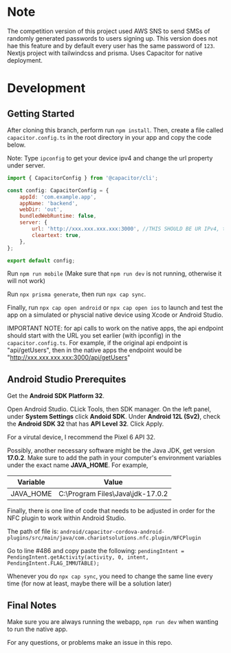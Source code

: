 # Note
The competition version of this project used AWS SNS to send SMSs of randomly generated passwords to users signing up. This version does not hae this feature and by default every user has the same password of `123`.
Nextjs project with tailwindcss and prisma. Uses Capacitor for native deployment.

# Development
## Getting Started

After cloning this branch, perform run `npm install`.
Then, create a file called `capacitor.config.ts` in the root directory in your app and copy the code below.

Note: Type `ipconfig` to get your device ipv4 and change the url property under server.

```JavaScript
import { CapacitorConfig } from '@capacitor/cli';

const config: CapacitorConfig = {
	appId: 'com.example.app',
	appName: 'backend',
	webDir: 'out',
	bundledWebRuntime: false,
	server: {
		url: 'http://xxx.xxx.xxx.xxx:3000', //THIS SHOULD BE UR IPv4, type ipconfig
		cleartext: true,
	},
};

export default config;
```

Run `npm run mobile` (Make sure that `npm run dev` is not running, otherwise it will not work)

Run `npx prisma generate`, then run `npx cap sync`.

Finally, run `npx cap open android` or `npx cap open ios` to launch and test the app on a simulated or physcial native device using Xcode or Android Studio.

IMPORTANT NOTE: for api calls to work on the native apps, the api endpoint should start with the URL you set earlier (with ipconfig) in the `capacitor.config.ts`. For example, if the original api endpoint is "api/getUsers", then in the native apps the endpoint would be "http://xxx.xxx.xxx.xxx:3000/api/getUsers"

## Android Studio Prerequites

Get the **Android SDK Platform 32**.

Open Android Studio. CLick Tools, then SDK manager. On the left panel, under **System Settings** click **Andoid SDK**. Under **Android 12L (Sv2)**, check the **Android SDK 32** that has **API Level 32**. Click Apply.

For a virutal device, I recommend the Pixel 6 API 32.

Possibly, another necessary software might be the Java JDK, get version **17.0.2**.
Make sure to add the path in your computer's environment variables under the exact name **JAVA_HOME**. For example,

| Variable  | Value                            |
| --------- | -------------------------------- |
| JAVA_HOME | C:\Program Files\Java\jdk-17.0.2 |

Finally, there is one line of code that needs to be adjusted in order for the NFC plugin to work within Android Studio.

The path of file is:
`android/capacitor-cordova-android-plugins/src/main/java/com.chariotsolutions.nfc.plugin/NFCPlugin`

Go to line #486 and copy paste the following:
`pendingIntent = PendingIntent.getActivity(activity, 0, intent, PendingIntent.FLAG_IMMUTABLE);`

Whenever you do `npx cap sync`, you need to change the same line every time (for now at least, maybe there will be a solution later)

## Final Notes

Make sure you are always running the webapp, `npm run dev` when wanting to run the native app.

For any questions, or problems make an issue in this repo.
